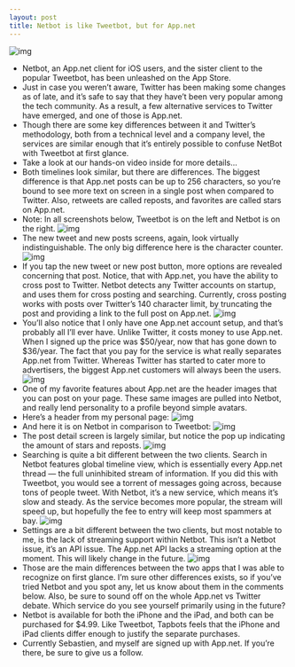 ```yaml
---
layout: post
title: Netbot is like Tweetbot, but for App.net
---
```

![img](http://media.idownloadblog.com/wp-content/uploads/2012/10/NetBot.png)
* Netbot, an App.net client for iOS users, and the sister client to the popular Tweetbot, has been unleashed on the App Store.
* Just in case you weren’t aware, Twitter has been making some changes as of late, and it’s safe to say that they have’t been very popular among the tech community. As a result, a few alternative services to Twitter have emerged, and one of those is App.net.
* Though there are some key differences between it and Twitter’s methodology, both from a technical level and a company level, the services are similar enough that it’s entirely possible to confuse NetBot with Tweetbot at first glance.
* Take a look at our hands-on video inside for more details…
* Both timelines look similar, but there are differences. The biggest difference is that App.net posts can be up to 256 characters, so you’re bound to see more text on screen in a single post when compared to Twitter. Also, retweets are called reposts, and favorites are called stars on App.net.
* Note: In all screenshots below, Tweetbot is on the left and Netbot is on the right.
![img](http://media.idownloadblog.com/wp-content/uploads/2012/10/Timeline-730x480.jpeg)
* The new tweet and new posts screens, again, look virtually indistinguishable. The only big difference here is the character counter.
![img](http://media.idownloadblog.com/wp-content/uploads/2012/10/New-730x480.jpeg)
* If you tap the new tweet or new post button, more options are revealed concerning that post. Notice, that with App.net, you have the ability to cross post to Twitter. Netbot detects any Twitter accounts on startup, and uses them for cross posting and searching. Currently, cross posting works with posts over Twitter’s 140 character limit, by truncating the post and providing a link to the full post on App.net.
![img](http://media.idownloadblog.com/wp-content/uploads/2012/10/Crosspost-730x480.jpg)
* You’ll also notice that I only have one App.net account setup, and that’s probably all I’ll ever have. Unlike Twitter, it costs money to use App.net. When I signed up the price was $50/year, now that has gone down to $36/year. The fact that you pay for the service is what really separates App.net from Twitter. Whereas Twitter has started to cater more to advertisers, the biggest App.net customers will always been the users.
![img](http://media.idownloadblog.com/wp-content/uploads/2012/10/Post-Options-730x480.jpeg)
* One of my favorite features about App.net are the header images that you can post on your page. These same images are pulled into Netbot, and really lend personality to a profile beyond simple avatars.
* Here’s a header from my personal page:
![img](http://media.idownloadblog.com/wp-content/uploads/2012/10/App.net-Header-730x480.jpg)
* And here it is on Netbot in comparison to Tweetbot:
![img](http://media.idownloadblog.com/wp-content/uploads/2012/10/Profile-730x480.jpg)
* The post detail screen is largely similar, but notice the pop up indicating the amount of stars and reposts.
![img](http://media.idownloadblog.com/wp-content/uploads/2012/10/Detail-730x480.jpeg)
* Searching is quite a bit different between the two clients. Search in Netbot features global timeline view, which is essentially every App.net thread — the full uninhibited stream of information. If you did this with Tweetbot, you would see a torrent of messages going across, because tons of people tweet. With Netbot, it’s a new service, which means it’s slow and steady. As the service becomes more popular, the stream will speed up, but hopefully the fee to entry will keep most spammers at bay.
![img](http://media.idownloadblog.com/wp-content/uploads/2012/10/Search-730x480.jpeg)
* Settings are a bit different between the two clients, but most notable to me, is the lack of streaming support within Netbot. This isn’t a Netbot issue, it’s an API issue. The App.net API lacks a streaming option at the moment. This will likely change in the future.
![img](http://media.idownloadblog.com/wp-content/uploads/2012/10/Settings-730x480.jpeg)
* Those are the main differences between the two apps that I was able to recognize on first glance. I’m sure other differences exists, so if you’ve tried Netbot and you spot any, let us know about them in the comments below. Also, be sure to sound off on the whole App.net vs Twitter debate. Which service do you see yourself primarily using in the future?
* Netbot is available for both the iPhone and the iPad, and both can be purchased for $4.99. Like Tweetbot, Tapbots feels that the iPhone and iPad clients differ enough to justify the separate purchases.
* Currently Sebastien, and myself are signed up with App.net. If you’re there, be sure to give us a follow.

